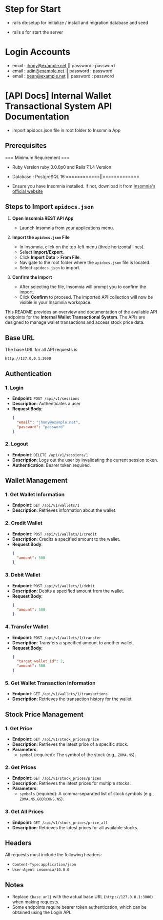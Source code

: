 # Step for Start

- rails db:setup
for initialize / install and migration database and seed

- rails s
for start the server

# Login Accounts
- email : jhony@example.net || password : password
- email : udin@example.net || password : password
- email : bean@example.net || password : password 

# [API Docs] Internal Wallet Transactional System API Documentation
- Import apidocs.json file in root folder to Insomnia App

## Prerequisites

=== Minimum Requirement ===
- Ruby Version ruby 3.0.0p0 and Rails 7.1.4 Version
- Database : PostgreSQL 16
============||=============

- Ensure you have Insomnia installed. If not, download it from [Insomnia's official website](https://insomnia.rest/download)

## Steps to Import `apidocs.json`

1. **Open Insomnia REST API App**
   - Launch Insomnia from your applications menu.

2. **Import the `apidocs.json` File**
   - In Insomnia, click on the top-left menu (three horizontal lines).
   - Select **Import/Export**.
   - Click **Import Data** > **From File**.
   - Navigate to the root folder where the `apidocs.json` file is located.
   - Select `apidocs.json` to import.

3. **Confirm the Import**
   - After selecting the file, Insomnia will prompt you to confirm the import.
   - Click **Confirm** to proceed. The imported API collection will now be visible in your Insomnia workspace.

This README provides an overview and documentation of the available API endpoints for the **Internal Wallet Transactional System**. The APIs are designed to manage wallet transactions and access stock price data.

## Base URL

The base URL for all API requests is:

```
http://127.0.0.1:3000
```

## Authentication

### 1. Login

- **Endpoint**: `POST /api/v1/sessions`
- **Description**: Authenticates a user
- **Request Body**:
  ```json
  {
    "email": "jhony@example.net",
    "password": "password"
  }
  ```

### 2. Logout

- **Endpoint**: `DELETE /api/v1/sessions/1`
- **Description**: Logs out the user by invalidating the current session token.
- **Authentication**: Bearer token required.

## Wallet Management

### 1. Get Wallet Information

- **Endpoint**: `GET /api/v1/wallets/1`
- **Description**: Retrieves information about the wallet.

### 2. Credit Wallet

- **Endpoint**: `POST /api/v1/wallets/1/credit`
- **Description**: Credits a specified amount to the wallet.
- **Request Body**:
  ```json
  {
    "amount": 500
  }
  ```

### 3. Debit Wallet

- **Endpoint**: `POST /api/v1/wallets/1/debit`
- **Description**: Debits a specified amount from the wallet.
- **Request Body**:
  ```json
  {
    "amount": 500
  }
  ```

### 4. Transfer Wallet

- **Endpoint**: `POST /api/v1/wallets/1/transfer`
- **Description**: Transfers a specified amount to another wallet.
- **Request Body**:
  ```json
  {
    "target_wallet_id": 2,
    "amount": 500
  }
  ```

### 5. Get Wallet Transaction Information

- **Endpoint**: `GET /api/v1/wallets/1/transactions`
- **Description**: Retrieves the transaction history for the wallet.

## Stock Price Management

### 1. Get Price

- **Endpoint**: `GET /api/v1/stock_prices/price`
- **Description**: Retrieves the latest price of a specific stock.
- **Parameters**:
  - `symbol` (required): The symbol of the stock (e.g., `ZOMA.NS`).

### 2. Get Prices

- **Endpoint**: `GET /api/v1/stock_prices/prices`
- **Description**: Retrieves the latest prices for multiple stocks.
- **Parameters**:
  - `symbols` (required): A comma-separated list of stock symbols (e.g., `ZOMA.NS,GODRCONS.NS`).

### 3. Get All Prices

- **Endpoint**: `GET /api/v1/stock_prices/price_all`
- **Description**: Retrieves the latest prices for all available stocks.

## Headers

All requests must include the following headers:

- `Content-Type`: `application/json`
- `User-Agent`: `insomnia/10.0.0`

## Notes

- Replace `{base_url}` with the actual base URL (`http://127.0.0.1:3000`) when making requests.
- Some endpoints require bearer token authentication, which can be obtained using the Login API.
